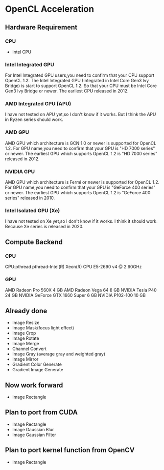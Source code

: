 # OpenCL Acceleration

## Hardware Requirement

### CPU

- Intel CPU

### Intel Integrated GPU

For Intel Integrated GPU users,you need to confirm that your CPU support OpenCL 1.2.
The Intel Integrated GPU (Integrated in Intel Core Gen3 Ivy Bridge) is start to support OpenCL 1.2.
So that your CPU must be Intel Core Gen3 Ivy Bridge or newer.
The earliest CPU released in 2012.

### AMD Integrated GPU (APU)

I have not tested on APU yet,so I don't know if it works.
But I think the APU in Ryzen series should work.

### AMD GPU

AMD GPU which architecture is GCN 1.0 or newer is supported for OpenCL 1.2.
For GPU name,you need to confirm that your GPU is "HD 7000 series" or newer.
The earliest GPU which supports OpenCL 1.2 is "HD 7000 series" released in 2012.

### NVIDIA GPU

AMD GPU which architecture is Fermi or newer is supported for OpenCL 1.2.
For GPU name,you need to confirm that your GPU is "GeForce 400 series" or newer.
The earliest GPU which supports OpenCL 1.2 is "GeForce 400 series" released in 2010.

### Intel Isolated GPU (Xe)

I have not tested on Xe yet,so I don't know if it works.
I think it should work.
Because Xe series is released in 2020.

## Compute Backend

### CPU

CPU:pthread
pthread-Intel(R) Xeon(R) CPU E5-2690 v4 @ 2.60GHz

### GPU

AMD Radeon Pro 560X 4 GB
AMD Radeon Vega 64 8 GB
NVIDIA Tesla P40 24 GB
NVIDIA GeForce GTX 1660 Super 6 GB
NVIDIA P102-100 10 GB

## Already done

- Image Resize
- Image Mask(focus light effect)
- Image Crop
- Image Rotate
- Image Merge
- Channel Convert
- Image Gray (average gray and weighted gray)
- Image Mirror
- Gradient Color Generate
- Gradient Image Generate

## Now work forward

- Image Rectangle

## Plan to port from CUDA

- Image Rectangle
- Image Gaussian Blur
- Image Gaussian Filter

## Plan to port kernel function from OpenCV

- Image Rectangle
